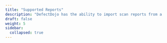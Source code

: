 ```yaml
---
title: "Supported Reports"
description: "DefectDojo has the ability to import scan reports from a large number of security tools."
draft: false
weight: 5
sidebar:
  collapsed: true
---
```

